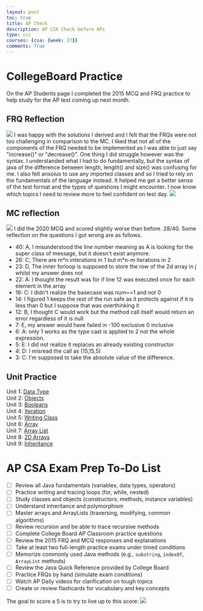 ```yaml
---
layout: post
toc: true
title: AP Check
description: AP CSA Check before APs
type: ccc
courses: {csa: {week: 27}}
comments: True
---
```


# CollegeBoard Practice
On the AP Students page I completed the 2015 MCQ and FRQ practice to help study for the AP test coming up next month. 
## FRQ Reflection
<img src="{{site.baseurl}}/images/apcheck/frq1.png">
I was happy with the solutions I derived and I felt that the FRQs were not too challenging in comparison to the MC. I liked that not all of the components of the FRQ needed to be implemented as I was able to just say "increase()" or "decrease()". One thing I did struggle however was the syntax. I understanded what I had to do fundamentally, but the syntax of java of the difference between length, length() and size() was confusing for me. I also felt anxoius to use any imported classes and so I tried to rely on the fundamentals of the language instead. It helped me get a better sense of the test format and the types of questions I might encounter. I now know which topics I need to review more to feel confident on test day.

<img src="{{site.baseurl}}/images/apcheck/frq2.png">

## MC reflection
<img src="{{site.baseurl}}/images/apcheck/mcq1.png">
I did the 2020 MCQ and scored slightly worse than before. 28/40. Some reflection on the questions I got wrong are as follows. 
<ul>
<li>40: A, I misunderstood the line number meaning as A is looking for the super class of message, but it doesn't exist anymore.</li>
<li>26: C, There are m*n interations in 1 but m*n-m iterations in 2</li>
<li>23: D, The inner forloop is supposed to store the row of the 2d array in j whilst my answer does not</li>
<li>22: A: I thought the result was for if line 12 was executed once for each element in the array</li>
<li>16: C: I didn't realize the basecase was num==1 and not 0</li>
<li>14: I figured 1 keeps the rest of the run safe as it protects against if it is less than 0 but I suppose that was overthinking it </li>
<li>12: B, I thought C would work but the method call itself would return an error regardless of it is null</li>
<li>7: E, my answer would have failed in -100 exclusive 0 inclusive</li>
<li>6: A: only 1 works as the type cast is applied to 2 not the whole expression. </li>
<li>5: E: I did not realize it replaces an already existing constructor</li>
<li>4: D: I misread the call as (15,15,5)</li>
<li>3: C: I'm supposed to take the absolute value of the difference. </li>
</ul>

## Unit Practice
Unit 1: <a href="https://spooketti.github.io/studentCSA//2023/10/03/java-types-student-1_IPYNB_2_.html">Data Type</a><br>
Unit 2: <a href="https://spooketti.github.io/studentCSA//csa/unit2/period3/home">Objects</a><br>
Unit 3: <a href="https://spooketti.github.io/studentCSA//csa/unit3-p1/intro">Booleans</a><br>
Unit 4: <a href="https://spooketti.github.io/studentCSA//csa/unit4-p1/">Iteration</a><br>
Unit 5: <a href="https://spooketti.github.io/studentCSA//csa/period1/unit5/intro">Writing Class</a><br>
Unit 6: <a href="https://spooketti.github.io/studentCSA//csa/unit6-p1/">Array</a><br>
Unit 7: <a href="https://spooketti.github.io/studentCSA//csa/unit7-p1/unit7-homepage">Array List</a><br>
Unit 8: <a href="https://spooketti.github.io/studentCSA//unit8lesson-p1">2D Arrays</a><br>
Unit 9: <a href="https://spooketti.github.io/studentCSA//inheritance">Inheritance</a><br>

# AP CSA Exam Prep To-Do List

- [ ] Review all Java fundamentals (variables, data types, operators)
- [ ] Practice writing and tracing loops (for, while, nested)
- [ ] Study classes and objects (constructors, methods, instance variables)
- [ ] Understand inheritance and polymorphism
- [ ] Master arrays and ArrayLists (traversing, modifying, common algorithms)
- [ ] Review recursion and be able to trace recursive methods
- [ ] Complete College Board AP Classroom practice questions
- [ ] Review the 2015 FRQ and MCQ responses and explanations
- [ ] Take at least two full-length practice exams under timed conditions
- [ ] Memorize commonly used Java methods (e.g., `substring`, `indexOf`, `ArrayList` methods)
- [ ] Review the Java Quick Reference provided by College Board
- [ ] Practice FRQs by hand (simulate exam conditions)
- [ ] Watch AP Daily videos for clarification on tough topics
- [ ] Create or review flashcards for vocabulary and key concepts

The goal to score a 5 is to try to live up to this score:
<img src="{{site.baseurl}}/images/apcheck/Albert.png">
